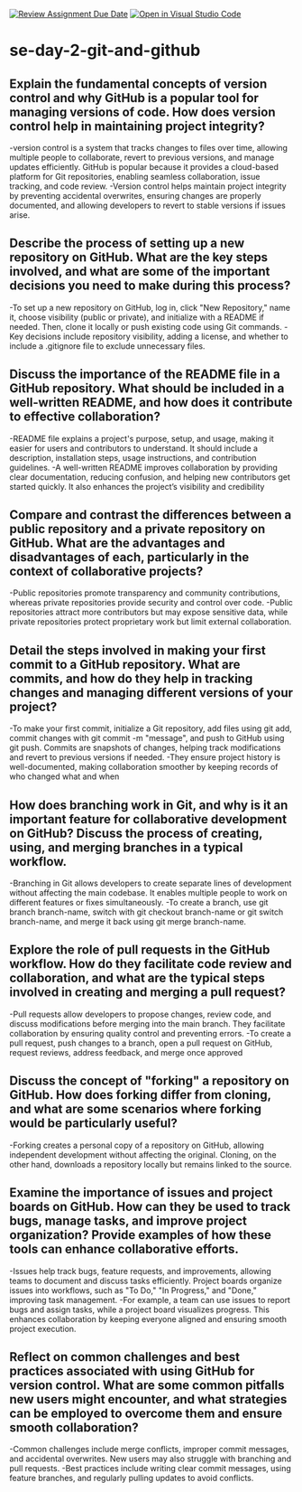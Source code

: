 [![Review Assignment Due Date](https://classroom.github.com/assets/deadline-readme-button-22041afd0340ce965d47ae6ef1cefeee28c7c493a6346c4f15d667ab976d596c.svg)](https://classroom.github.com/a/8wgCKhpZ)
[![Open in Visual Studio Code](https://classroom.github.com/assets/open-in-vscode-2e0aaae1b6195c2367325f4f02e2d04e9abb55f0b24a779b69b11b9e10269abc.svg)](https://classroom.github.com/online_ide?assignment_repo_id=18465137&assignment_repo_type=AssignmentRepo)
# se-day-2-git-and-github
## Explain the fundamental concepts of version control and why GitHub is a popular tool for managing versions of code. How does version control help in maintaining project integrity?
-version control is a system that tracks changes to files over time, allowing multiple people to collaborate, revert to previous versions, and manage updates efficiently. GitHub is popular because it provides a cloud-based platform for Git repositories, enabling seamless collaboration, issue tracking, and code review.
-Version control helps maintain project integrity by preventing accidental overwrites, ensuring changes are properly documented, and allowing developers to revert to stable versions if issues arise.
## Describe the process of setting up a new repository on GitHub. What are the key steps involved, and what are some of the important decisions you need to make during this process?
-To set up a new repository on GitHub, log in, click "New Repository," name it, choose visibility (public or private), and initialize with a README if needed. Then, clone it locally or push existing code using Git commands.
-Key decisions include repository visibility, adding a license, and whether to include a .gitignore file to exclude unnecessary files. 
## Discuss the importance of the README file in a GitHub repository. What should be included in a well-written README, and how does it contribute to effective collaboration?
 -README file explains a project's purpose, setup, and usage, making it easier for users and contributors to understand. It should include a description, installation steps, usage instructions, and contribution guidelines.
-A well-written README improves collaboration by providing clear documentation, reducing confusion, and helping new contributors get started quickly. It also enhances the project’s visibility and credibility

## Compare and contrast the differences between a public repository and a private repository on GitHub. What are the advantages and disadvantages of each, particularly in the context of collaborative projects?
-Public repositories promote transparency and community contributions, whereas private repositories provide security and control over code.
-Public repositories attract more contributors but may expose sensitive data, while private repositories protect proprietary work but limit external collaboration. 
## Detail the steps involved in making your first commit to a GitHub repository. What are commits, and how do they help in tracking changes and managing different versions of your project?
-To make your first commit, initialize a Git repository, add files using git add, commit changes with git commit -m "message", and push to GitHub using git push. Commits are snapshots of changes, helping track modifications and revert to previous versions if needed.
-They ensure project history is well-documented, making collaboration smoother by keeping records of who changed what and when
## How does branching work in Git, and why is it an important feature for collaborative development on GitHub? Discuss the process of creating, using, and merging branches in a typical workflow.
-Branching in Git allows developers to create separate lines of development without affecting the main codebase. It enables multiple people to work on different features or fixes simultaneously.
-To create a branch, use git branch branch-name, switch with git checkout branch-name or git switch branch-name, and merge it back using git merge branch-name.
## Explore the role of pull requests in the GitHub workflow. How do they facilitate code review and collaboration, and what are the typical steps involved in creating and merging a pull request?
-Pull requests allow developers to propose changes, review code, and discuss modifications before merging into the main branch. They facilitate collaboration by ensuring quality control and preventing errors.
-To create a pull request, push changes to a branch, open a pull request on GitHub, request reviews, address feedback, and merge once approved
## Discuss the concept of "forking" a repository on GitHub. How does forking differ from cloning, and what are some scenarios where forking would be particularly useful?
-Forking creates a personal copy of a repository on GitHub, allowing independent development without affecting the original. Cloning, on the other hand, downloads a repository locally but remains linked to the source.
## Examine the importance of issues and project boards on GitHub. How can they be used to track bugs, manage tasks, and improve project organization? Provide examples of how these tools can enhance collaborative efforts.
-Issues help track bugs, feature requests, and improvements, allowing teams to document and discuss tasks efficiently. Project boards organize issues into workflows, such as "To Do," "In Progress," and "Done," improving task management.
-For example, a team can use issues to report bugs and assign tasks, while a project board visualizes progress. This enhances collaboration by keeping everyone aligned and ensuring smooth project execution.
## Reflect on common challenges and best practices associated with using GitHub for version control. What are some common pitfalls new users might encounter, and what strategies can be employed to overcome them and ensure smooth collaboration?
-Common challenges include merge conflicts, improper commit messages, and accidental overwrites. New users may also struggle with branching and pull requests.
-Best practices include writing clear commit messages, using feature branches, and regularly pulling updates to avoid conflicts.
